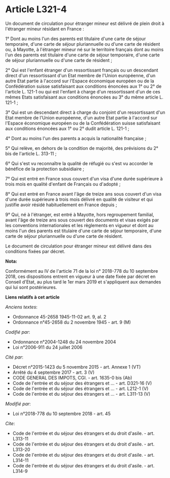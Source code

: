 # Article L321-4

Un document de circulation pour étranger mineur est délivré de plein droit à l'étranger mineur résidant en France :

1° Dont au moins l'un des parents est titulaire d'une carte de séjour temporaire, d'une carte de séjour pluriannuelle ou
d'une carte de résident ou, à Mayotte, à l'étranger mineur né sur le territoire français dont au moins l'un des parents est
titulaire d'une carte de séjour temporaire, d'une carte de séjour pluriannuelle ou d'une carte de résident ;

2° Qui est l'enfant étranger d'un ressortissant français ou un descendant direct d'un ressortissant d'un Etat membre de
l'Union européenne, d'un autre Etat partie à l'accord sur l'Espace économique européen ou de la Confédération suisse
satisfaisant aux conditions énoncées aux 1° ou 2° de l'article L. 121-1 ou qui est l'enfant à charge d'un ressortissant d'un
de ces mêmes Etats satisfaisant aux conditions énoncées au 3° du même article L. 121-1 ;

3° Qui est un descendant direct à charge du conjoint d'un ressortissant d'un Etat membre de l'Union européenne, d'un autre
Etat partie à l'accord sur l'Espace économique européen ou de la Confédération suisse satisfaisant aux conditions énoncées
aux 1° ou 2° dudit article L. 121-1 ;

4° Dont au moins l'un des parents a acquis la nationalité française ;

5° Qui relève, en dehors de la condition de majorité, des prévisions du 2° bis de l'article L. 313-11 ;

6° Qui s'est vu reconnaître la qualité de réfugié ou s'est vu accorder le bénéfice de la protection subsidiaire ;

7° Qui est entré en France sous couvert d'un visa d'une durée supérieure à trois mois en qualité d'enfant de Français ou
d'adopté ;

8° Qui est entré en France avant l'âge de treize ans sous couvert d'un visa d'une durée supérieure à trois mois délivré en
qualité de visiteur et qui justifie avoir résidé habituellement en France depuis ;

9° Qui, né à l'étranger, est entré à Mayotte, hors regroupement familial, avant l'âge de treize ans sous couvert des
documents et visas exigés par les conventions internationales et les règlements en vigueur et dont au moins l'un des parents
est titulaire d'une carte de séjour temporaire, d'une carte de séjour pluriannuelle ou d'une carte de résident.

Le document de circulation pour étranger mineur est délivré dans des conditions fixées par décret.

**Nota:**

Conformément au IV de l'article 71 de la loi n° 2018-778 du 10 septembre 2018, ces dispositions entrent en vigueur à une date
fixée par décret en Conseil d'Etat, au plus tard le 1er mars 2019 et s'appliquent aux demandes qui lui sont postérieures.

**Liens relatifs à cet article**

_Anciens textes_:

  - Ordonnance 45-2658 1945-11-02 art. 9, al. 2
  - Ordonnance n°45-2658 du 2 novembre 1945 - art. 9 (M)

_Codifié par_:

  - Ordonnance n°2004-1248 du 24 novembre 2004
  - Loi n°2006-911 du 24 juillet 2006

_Cité par_:

  - Décret n°2015-1423 du 5 novembre 2015 - art. Annexe 1 (VT)
  - Arrêté du 4 septembre 2017 - art. 3 (V)
  - CODE GENERAL DES IMPOTS, CGI. - art. 1635-0 bis (Ab)
  - Code de l'entrée et du séjour des étrangers et ... - art. D321-16 (V)
  - Code de l'entrée et du séjour des étrangers et ... - art. L212-1 (V)
  - Code de l'entrée et du séjour des étrangers et ... - art. L311-13 (V)

_Modifié par_:

  - Loi n°2018-778 du 10 septembre 2018 - art. 45

_Cite_:

  - Code de l'entrée et du séjour des étrangers et du droit d'asile. - art. L313-11
  - Code de l'entrée et du séjour des étrangers et du droit d'asile. - art. L313-20
  - Code de l'entrée et du séjour des étrangers et du droit d'asile. - art. L314-11
  - Code de l'entrée et du séjour des étrangers et du droit d'asile. - art. L314-9
